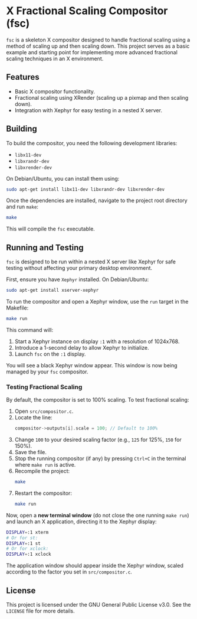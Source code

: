 # X Fractional Scaling Compositor (fsc)

`fsc` is a skeleton X compositor designed to handle fractional scaling using a method of scaling up and then scaling down. This project serves as a basic example and starting point for implementing more advanced fractional scaling techniques in an X environment.

## Features

- Basic X compositor functionality.
- Fractional scaling using XRender (scaling up a pixmap and then scaling down).
- Integration with Xephyr for easy testing in a nested X server.

## Building

To build the compositor, you need the following development libraries:

- `libx11-dev`
- `libxrandr-dev`
- `libxrender-dev`

On Debian/Ubuntu, you can install them using:

```bash
sudo apt-get install libx11-dev libxrandr-dev libxrender-dev
```

Once the dependencies are installed, navigate to the project root directory and run `make`:

```bash
make
```

This will compile the `fsc` executable.

## Running and Testing

`fsc` is designed to be run within a nested X server like Xephyr for safe testing without affecting your primary desktop environment.

First, ensure you have `Xephyr` installed. On Debian/Ubuntu:

```bash
sudo apt-get install xserver-xephyr
```

To run the compositor and open a Xephyr window, use the `run` target in the Makefile:

```bash
make run
```

This command will:
1. Start a Xephyr instance on display `:1` with a resolution of 1024x768.
2. Introduce a 1-second delay to allow Xephyr to initialize.
3. Launch `fsc` on the `:1` display.

You will see a black Xephyr window appear. This window is now being managed by your `fsc` compositor.

### Testing Fractional Scaling

By default, the compositor is set to 100% scaling. To test fractional scaling:

1.  Open `src/compositor.c`.
2.  Locate the line:
    ```c
    compositor->outputs[i].scale = 100; // Default to 100%
    ```
3.  Change `100` to your desired scaling factor (e.g., `125` for 125%, `150` for 150%).
4.  Save the file.
5.  Stop the running compositor (if any) by pressing `Ctrl+C` in the terminal where `make run` is active.
6.  Recompile the project:
    ```bash
    make
    ```
7.  Restart the compositor:
    ```bash
    make run
    ```

Now, open a **new terminal window** (do not close the one running `make run`) and launch an X application, directing it to the Xephyr display:

```bash
DISPLAY=:1 xterm
# Or for st:
DISPLAY=:1 st
# Or for xclock:
DISPLAY=:1 xclock
```

The application window should appear inside the Xephyr window, scaled according to the factor you set in `src/compositor.c`.


## License

This project is licensed under the GNU General Public License v3.0. See the `LICENSE` file for more details.

